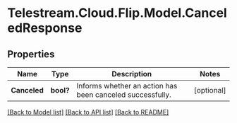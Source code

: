 # Telestream.Cloud.Flip.Model.CanceledResponse
## Properties

Name | Type | Description | Notes
------------ | ------------- | ------------- | -------------
**Canceled** | **bool?** | Informs whether an action has been canceled successfully. | [optional] 

[[Back to Model list]](../README.md#documentation-for-models) [[Back to API list]](../README.md#documentation-for-api-endpoints) [[Back to README]](../README.md)

